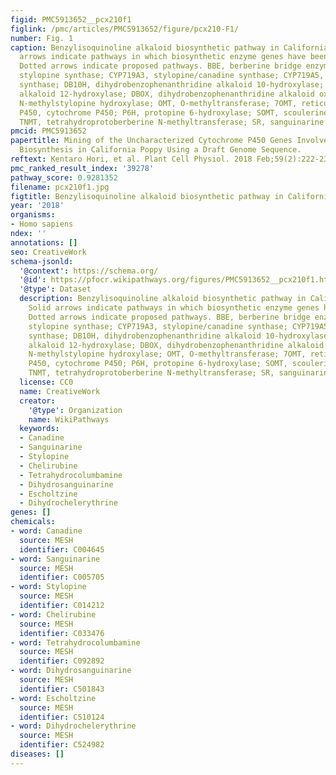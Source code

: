 ```yaml
---
figid: PMC5913652__pcx210f1
figlink: /pmc/articles/PMC5913652/figure/pcx210-F1/
number: Fig. 1
caption: Benzylisoquinoline alkaloid biosynthetic pathway in California poppy. Solid
  arrows indicate pathways in which biosynthetic enzyme genes have been identified.
  Dotted arrows indicate proposed pathways. BBE, berberine bridge enzyme; CYP719A2,
  stylopine synthase; CYP719A3, stylopine/canadine synthase; CYP719A5, cheilanthifoline
  synthase; DB10H, dihydrobenzophenanthridine alkaloid 10-hydroxylase; DB12H, dihydrobenzophenanthridine
  alkaloid 12-hydroxylase; DBOX, dihydrobenzophenanthridine alkaloid oxidase; MSH,
  N-methylstylopine hydroxylase; OMT, O-methyltransferase; 7OMT, reticuline 7-O-methyltransferase;
  P450, cytochrome P450; P6H, protopine 6-hydroxylase; SOMT, scoulerine 9-O-methyltransferase;
  TNMT, tetrahydroprotoberberine N-methyltransferase; SR, sanguinarine reductase.
pmcid: PMC5913652
papertitle: Mining of the Uncharacterized Cytochrome P450 Genes Involved in Alkaloid
  Biosynthesis in California Poppy Using a Draft Genome Sequence.
reftext: Kentaro Hori, et al. Plant Cell Physiol. 2018 Feb;59(2):222-233.
pmc_ranked_result_index: '39278'
pathway_score: 0.9281352
filename: pcx210f1.jpg
figtitle: Benzylisoquinoline alkaloid biosynthetic pathway in California poppy
year: '2018'
organisms:
- Homo sapiens
ndex: ''
annotations: []
seo: CreativeWork
schema-jsonld:
  '@context': https://schema.org/
  '@id': https://pfocr.wikipathways.org/figures/PMC5913652__pcx210f1.html
  '@type': Dataset
  description: Benzylisoquinoline alkaloid biosynthetic pathway in California poppy.
    Solid arrows indicate pathways in which biosynthetic enzyme genes have been identified.
    Dotted arrows indicate proposed pathways. BBE, berberine bridge enzyme; CYP719A2,
    stylopine synthase; CYP719A3, stylopine/canadine synthase; CYP719A5, cheilanthifoline
    synthase; DB10H, dihydrobenzophenanthridine alkaloid 10-hydroxylase; DB12H, dihydrobenzophenanthridine
    alkaloid 12-hydroxylase; DBOX, dihydrobenzophenanthridine alkaloid oxidase; MSH,
    N-methylstylopine hydroxylase; OMT, O-methyltransferase; 7OMT, reticuline 7-O-methyltransferase;
    P450, cytochrome P450; P6H, protopine 6-hydroxylase; SOMT, scoulerine 9-O-methyltransferase;
    TNMT, tetrahydroprotoberberine N-methyltransferase; SR, sanguinarine reductase.
  license: CC0
  name: CreativeWork
  creator:
    '@type': Organization
    name: WikiPathways
  keywords:
  - Canadine
  - Sanguinarine
  - Stylopine
  - Chelirubine
  - Tetrahydrocolumbamine
  - Dihydrosanguinarine
  - Escholtzine
  - Dihydrochelerythrine
genes: []
chemicals:
- word: Canadine
  source: MESH
  identifier: C004645
- word: Sanguinarine
  source: MESH
  identifier: C005705
- word: Stylopine
  source: MESH
  identifier: C014212
- word: Chelirubine
  source: MESH
  identifier: C033476
- word: Tetrahydrocolumbamine
  source: MESH
  identifier: C092892
- word: Dihydrosanguinarine
  source: MESH
  identifier: C501843
- word: Escholtzine
  source: MESH
  identifier: C510124
- word: Dihydrochelerythrine
  source: MESH
  identifier: C524982
diseases: []
---
```

